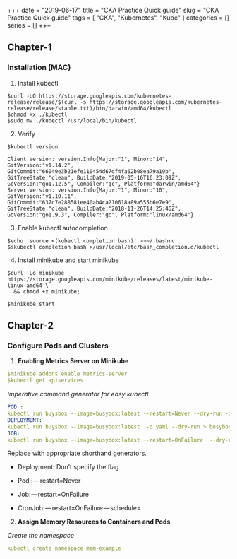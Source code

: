 +++
date = "2019-06-17"
title = "CKA Practice Quick guide"
slug = "CKA Practice Quick guide"
tags = [
    "CKA",
    "Kubernetes",
    "Kube"
]
categories = []
series = []
+++


## Chapter-1
### Installation (MAC)

1. Install kubectl
```
$curl -LO https://storage.googleapis.com/kubernetes-release/release/$(curl -s https://storage.googleapis.com/kubernetes-release/release/stable.txt)/bin/darwin/amd64/kubectl
$chmod +x ./kubectl
$sudo mv ./kubectl /usr/local/bin/kubectl
```
2. Verify
```
$kubectl version

Client Version: version.Info{Major:"1", Minor:"14", GitVersion:"v1.14.2", GitCommit:"66049e3b21efe110454d67df4fa62b08ea79a19b", GitTreeState:"clean", BuildDate:"2019-05-16T16:23:09Z", GoVersion:"go1.12.5", Compiler:"gc", Platform:"darwin/amd64"}
Server Version: version.Info{Major:"1", Minor:"10", GitVersion:"v1.10.11", GitCommit:"637c7e288581ee40ab4ca210618a89a555b6e7e9", GitTreeState:"clean", BuildDate:"2018-11-26T14:25:46Z", GoVersion:"go1.9.3", Compiler:"gc", Platform:"linux/amd64"}
```
3. Enable kubectl autocompletion
```
$echo 'source <(kubectl completion bash)' >>~/.bashrc
$skubectl completion bash >/usr/local/etc/bash_completion.d/kubectl
```
4. Install minikube and start minikube
```
$curl -Lo minikube https://storage.googleapis.com/minikube/releases/latest/minikube-linux-amd64 \
  && chmod +x minikube;

$minikube start
```

## Chapter-2
### Configure Pods and Clusters

1. **Enabling Metrics Server on Minikube**

```yaml
$minikube addons enable metrics-server
$kubectl get apiservices
```

*Imperative command generator for easy kubectl* 

```yaml
POD :
kubectl run buysbox --image=busybox:latest --restart=Never --dry-run -o yaml > busybox.yaml
DEPLOYMENT:
kubectl run buysbox --image=busybox:latest  -o yaml --dry-run > busybox.yaml
JOB:
kubectl run buysbox --image=busybox:latest --restart=OnFailure  --dry-run -o yaml > busybox.yaml
```
Replace with appropriate shorthand generators.  

* Deployment: Don’t specify the flag

* Pod : — restart=Never

* Job: — restart=OnFailure

* CronJob: — restart=OnFailure — schedule=<some cron expression>

2. **Assign Memory Resources to Containers and Pods**

*Create the namespace*

```yaml
kubectl create namespace mem-example
```



